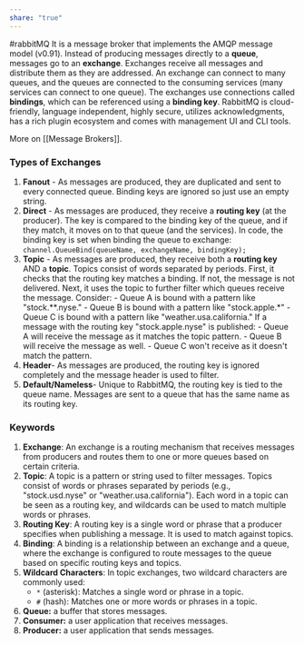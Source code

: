 ```yaml
---
share: "true"
---
```

#rabbitMQ 
It is a message broker that implements the AMQP message model (v0.91). Instead of producing messages directly to a **queue**, messages go to an **exchange**. Exchanges receive all messages and distribute them as they are addressed.
An exchange can connect to many queues, and the queues are connected to the consuming services (many services can connect to one queue). The exchanges use connections called **bindings**, which can be referenced using a **binding key**.
RabbitMQ is cloud-friendly, language independent, highly secure, utilizes acknowledgments, has a rich plugin ecosystem and comes with management UI and CLI tools.

More on [[Message Brokers]]. 
### Types of Exchanges
1. **Fanout** - As messages are produced, they are duplicated and sent to every connected queue. Binding keys are ignored so just use an empty string.
2. **Direct** - As messages are produced, they receive a **routing key** (at the producer). The key is compared to the binding key of the queue, and if they match, it moves on to that queue (and the services).
	In code, the binding key is set when binding the queue to exchange: 
	`channel.QueueBind(queueName, exchangeName, bindingKey);`
3. **Topic** - As messages are produced, they receive both a **routing key** AND a **topic**. Topics consist of words separated by periods. First, it checks that the routing key matches a binding. If not, the message is not delivered. Next, it uses the topic to further filter which queues receive the message.
		Consider: 
		- Queue A is bound with a pattern like "stock.\**.nyse."
		- Queue B is bound with a pattern like "stock.apple.\*"
		- Queue C is bound with a pattern like "weather.usa.california."
		If a message with the routing key "stock.apple.nyse" is published:
		- Queue A will receive the message as it matches the topic pattern.
		- Queue B will receive the message as well.
		- Queue C won't receive as it doesn't match the pattern.
4. **Header**- As messages are produced, the routing key is ignored completely and the message header is used to filter.
5. **Default/Nameless**- Unique to RabbitMQ, the routing key is tied to the queue name. Messages are sent to a queue that has the same name as its routing key.

### Keywords
1. **Exchange**: An exchange is a routing mechanism that receives messages from producers and routes them to one or more queues based on certain criteria.
2. **Topic**: A topic is a pattern or string used to filter messages. Topics consist of words or phrases separated by periods (e.g., "stock.usd.nyse" or "weather.usa.california"). Each word in a topic can be seen as a routing key, and wildcards can be used to match multiple words or phrases.
3. **Routing Key**: A routing key is a single word or phrase that a producer specifies when publishing a message. It is used to match against topics.
4. **Binding**: A binding is a relationship between an exchange and a queue, where the exchange is configured to route messages to the queue based on specific routing keys and topics.
5. **Wildcard Characters**: In topic exchanges, two wildcard characters are commonly used:
    - `*` (asterisk): Matches a single word or phrase in a topic.
    - `#` (hash): Matches one or more words or phrases in a topic.
6. **Queue:** a buffer that stores messages.
7. **Consumer:** a user application that receives messages.
8. **Producer:** a user application that sends messages.